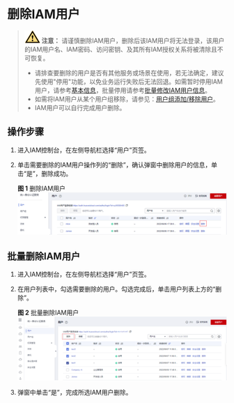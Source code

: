 # 删除IAM用户<a name="iam_02_0004"></a>

>![](public_sys-resources/icon-caution.gif) **注意：** 
>请谨慎删除IAM用户，删除后该IAM用户将无法登录，该用户的IAM用户名、IAM密码、访问密钥、及其所有IAM授权关系将被清除且不可恢复。
>-   请排查要删除的用户是否有其他服务或场景在使用，若无法确定，建议先使用"停用"功能，以免业务运行失败后无法回退。如需暂时停用IAM用户，请参考[基本信息](查看或修改IAM用户信息.md#section9175812485)，批量停用请参考[批量修改IAM用户信息](查看或修改IAM用户信息.md#section741315524012)。
>-   如需将IAM用户从某个用户组移除，请参见：[用户组添加/移除用户](用户组添加-移除用户.md)。
>-   IAM用户可以自行完成用户删除。

## 操作步骤<a name="section5528245204"></a>

1.  进入IAM控制台，在左侧导航栏选择“用户”页签。
2.  单击需要删除的IAM用户操作列的“删除”，确认弹窗中删除用户的信息，单击“是”，删除成功。

    **图 1**  删除IAM用户<a name="fig248652118210"></a>  
    ![](figures/删除IAM用户.png "删除IAM用户")


## 批量删除IAM用户<a name="section18489184111364"></a>

1.  进入IAM控制台，在左侧导航栏选择“用户”页签。
2.  在用户列表中，勾选需要删除的用户。勾选完成后，单击用户列表上方的“删除”。

    **图 2**  批量删除IAM用户<a name="fig75771946540"></a>  
    ![](figures/批量删除IAM用户.png "批量删除IAM用户")

3.  弹窗中单击“是”，完成所选IAM用户删除。

